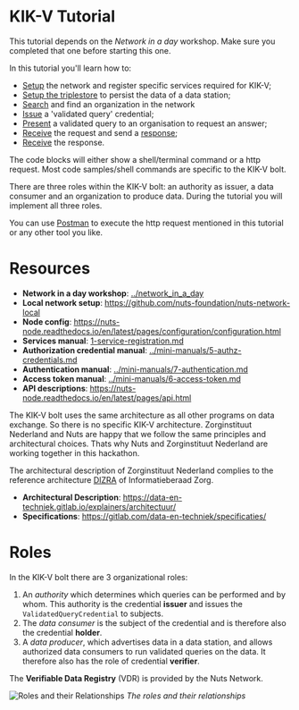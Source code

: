 # KIK-V Tutorial

This tutorial depends on the *Network in a day* workshop. Make sure you completed that one before starting this one.

In this tutorial you'll learn how to:

- [Setup](./1-setup-network.md) the network and register specific services required for KIK-V;
- [Setup the triplestore](./2-setup-triplestore.md) to persist the data of a data station;
- [Search](./3-search-organization.md) and find an organization in the network
- [Issue](./4-issue-vq.md) a 'validated query' credential;
- [Present](./5-send-request.md) a validated query to an organisation to request an answer;
- [Receive](./6-receive-request.md) the request and send a [response](./7-send-response.md);
- [Receive](./8-receive-answer.md) the response.

The code blocks will either show a shell/terminal command or a http request. Most code samples/shell commands are
specific to the KIK-V bolt.

There are three roles within the KIK-V bolt: an authority as issuer, a data consumer and an organization to produce data. During the tutorial you will implement all three roles.

You can use [Postman](https://www.postman.com/product/rest-client/) to execute the http request mentioned in this tutorial or any other tool you like.

# Resources

- **Network in a day workshop**: [../network_in_a_day](../network_in_a_day)
- **Local network setup**: https://github.com/nuts-foundation/nuts-network-local
- **Node config**: https://nuts-node.readthedocs.io/en/latest/pages/configuration/configuration.html
- **Services manual**: [1-service-registration.md](1-service-registration.md)
- **Authorization credential manual**: [../mini-manuals/5-authz-credentials.md](../mini-manuals/5-authz-credentials.md)
- **Authentication manual**: [../mini-manuals/7-authentication.md](../mini-manuals/7-authentication.md)
- **Access token manual**: [../mini-manuals/6-access-token.md](../mini-manuals/6-access-token.md)
- **API descriptions**: https://nuts-node.readthedocs.io/en/latest/pages/api.html

The KIK-V bolt uses the same architecture as all other programs on data exchange. So there is no specific KIK-V architecture. Zorginstituut Nederland and Nuts are happy that we follow the same principles and architectural choices. Thats why Nuts and Zorginstituut Nederland are working together in this hackathon. 

The architectural description of Zorginstituut Nederland complies to the reference architecture [DIZRA](https://dizra.gitbook.io/dizra/) of Informatieberaad Zorg.  

- **Architectural Description**: https://data-en-techniek.gitlab.io/explainers/architectuur/
- **Specifications**: https://gitlab.com/data-en-techniek/specificaties/

# Roles

In the KIK-V bolt there are 3 organizational roles:
1. An _authority_ which determines which queries can be performed and by whom. This authority is the credential **issuer** and issues the `ValidatedQueryCredential` to subjects.
2. The _data consumer_ is the subject of the credential and is therefore also the credential **holder**.
3. A _data producer_, which advertises data in a data station, and allows authorized data consumers to run validated queries on the data. It therefore also has the role of credential **verifier**.

The **Verifiable Data Registry** (VDR) is provided by the Nuts Network.


![Roles and their Relationships](https://www.w3.org/TR/vc-data-model/diagrams/ecosystem.svg)
*The roles and their relationships*

